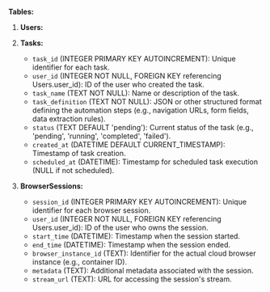 **Tables:**

1.  **Users:**

2.  **Tasks:**
    *   `task_id` (INTEGER PRIMARY KEY AUTOINCREMENT): Unique identifier for each task.
    *   `user_id` (INTEGER NOT NULL, FOREIGN KEY referencing Users.user_id): ID of the user who created the task.
    *   `task_name` (TEXT NOT NULL): Name or description of the task.
    *   `task_definition` (TEXT NOT NULL): JSON or other structured format defining the automation steps (e.g., navigation URLs, form fields, data extraction rules).
    *   `status` (TEXT DEFAULT 'pending'): Current status of the task (e.g., 'pending', 'running', 'completed', 'failed').
    *   `created_at` (DATETIME DEFAULT CURRENT_TIMESTAMP): Timestamp of task creation.
    *   `scheduled_at` (DATETIME): Timestamp for scheduled task execution (NULL if not scheduled).
  
3. **BrowserSessions:**
    * `session_id` (INTEGER PRIMARY KEY AUTOINCREMENT): Unique identifier for each browser session.
    * `user_id` (INTEGER NOT NULL, FOREIGN KEY referencing Users.user_id): ID of the user who owns the session.
    * `start_time` (DATETIME): Timestamp when the session started.
    * `end_time` (DATETIME): Timestamp when the session ended.
    * `browser_instance_id` (TEXT): Identifier for the actual cloud browser instance (e.g., container ID).
    * `metadata` (TEXT): Additional metadata associated with the session.
    * `stream_url` (TEXT): URL for accessing the session's stream.
